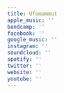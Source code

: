 ```yaml
---
title: Ufomammut
apple_music: ''
bandcamp: ''
facebook: ''
google_music: ''
instagram: ''
soundcloud: ''
spotify: ''
twitter: ''
website: ''
youtube: ''
---
```

